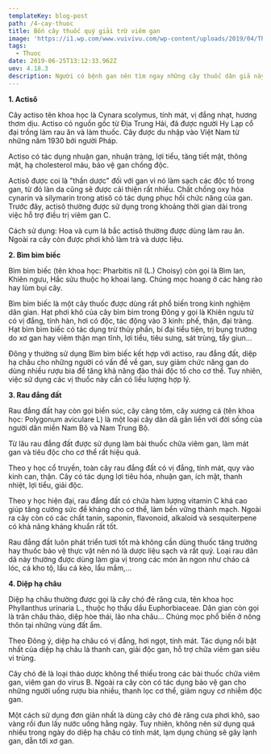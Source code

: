 ```yaml
---
templateKey: blog-post
path: /4-cay-thuoc
title: Bốn cây thuốc quý giải trừ viêm gan
image: 'https://i1.wp.com/www.vuivivu.com/wp-content/uploads/2019/04/Thu%E1%BB%91c-gi%E1%BA%A3i-%C4%91%E1%BB%99c-gan-tr%E1%BB%8B-men-gan-cao-vi%C3%AAm-v%C3%A0-x%C6%A1-gan-t%E1%BB%91t-nh%E1%BA%A5t-13.jpg?resize=1280%2C720&ssl=1' 
tags:
  - Thuoc
date: 2019-06-25T13:12:33.962Z
uev: 4.18.3
description: Người có bệnh gan nên tìm ngay những cây thuốc dân giã này. Những loại cây này rất dễ tìm thấy nhưng lại là vị thuốc quý trong y học, giúp giải độc gan, hỗ trợ điều trị bệnh viêm gan rất hiệu quả.
---
```


**1. Actisô**

Cây actiso tên khoa học là Cynara scolymus, tính mát, vị đắng nhạt, hương thơm dịu. Actiso có nguồn gốc từ Địa Trung Hải, đã được người Hy Lạp cổ đại trồng làm rau ăn và làm thuốc. Cây được du nhập vào Việt Nam từ những năm 1930 bởi người Pháp.

Actiso có tác dụng nhuận gan, nhuận tràng, lợi tiểu, tăng tiết mật, thông mật, hạ cholesterol máu, bảo vệ gan chống độc.

Actisô được coi là "thần dược" đối với gan vì nó làm sạch các độc tố trong gan, từ đó làn da cũng sẽ được cải thiện rất nhiều. Chất chống oxy hóa cynarin và silymarin trong atisô có tác dụng phục hồi chức năng của gan. Trước đây, actisô thường được sử dụng trong khoảng thời gian dài trong việc hỗ trợ điều trị viêm gan C.

Cách sử dụng: Hoa và cụm lá bắc actisô thường được dùng làm rau ăn. Ngoài ra cây còn được phơi khô làm trà và dược liệu.

**2. Bìm bìm biếc**

Bìm bìm biếc (tên khoa học: Pharbitis nil (L.) Choisy) còn gọi là Bìm lan, Khiên ngưu, Hắc sửu thuộc họ khoai lang. Chúng mọc hoang ở các hàng rào hay lùm bụi cây.

Bìm bìm biếc là một cây thuốc được dùng rất phổ biến trong kinh nghiệm dân gian. Hạt phơi khô của cây bìm bìm trong Đông y gọi là Khiên ngưu tử có vị đắng, tính hàn, hơi có độc, tác động vào 3 kinh: phế, thận, đại tràng. Hạt bìm bìm biếc có tác dụng trừ thủy phần, bí đại tiểu tiện, trị bụng trướng do xơ gan hay viêm thận mạn tĩnh, lợi tiểu, tiêu sưng, sát trùng, tẩy giun...

Đông y thường sử dụng Bìm bìm biếc kết hợp với actiso, rau đắng đất, diệp hạ châu cho những người có vấn đề về gan, suy giảm chức năng gan do dùng nhiều rượu bia để tăng khả năng đào thải độc tố cho cơ thể. Tuy nhiên, việc sử dụng các vị thuốc này cần có liều lượng hợp lý.

**3. Rau đắng đất**

Rau đắng đất hay còn gọi biển súc, cây càng tôm, cây xương cá (tên khoa học: Polygonum aviculare L) là một loại cây dân dã gắn liền với đời sống của người dân miền Nam Bộ và Nam Trung Bộ.

Từ lâu rau đắng đất được sử dụng làm bài thuốc chữa viêm gan, làm mát gan và tiêu độc cho cơ thể rất hiệu quả.

Theo y học cổ truyền, toàn cây rau đắng đất có vị đắng, tính mát, quy vào kinh can, thận. Cây có tác dụng lợi tiêu hóa, nhuận gan, ích mật, thanh nhiệt, lợi tiểu, giải độc.

Theo y học hiện đại, rau đắng đất có chứa hàm lượng vitamin C khá cao giúp tăng cường sức đề kháng cho cơ thể, làm bền vững thành mạch. Ngoài ra cây còn có các chất tanin, saponin, flavonoid, alkaloid và sesquiterpene có khả năng kháng khuẩn rất tốt.

Rau đắng đất luôn phát triển tươi tốt mà không cần dùng thuốc tăng trưởng hay thuốc bảo vệ thực vật nên nó là dược liệu sạch và rất quý. Loại rau dân dã này thường được dùng làm gia vị trong các món ăn ngon như cháo cá lóc, cá kho tộ, lẩu cá kèo, lẩu mắm,…

**4. Diệp hạ châu**

Diệp hạ châu thường được gọi là cây chó đẻ răng cưa, tên khoa học Phyllanthus urinaria L., thuộc họ thầu dầu Euphorbiaceae. Dân gian còn gọi là trân châu thảo, diệp hòe thái, lão nha châu… Chúng mọc phổ biến ở nông thôn tại những vùng đất ẩm.

Theo Đông ý, diệp hạ châu có vị đắng, hơi ngọt, tính mát. Tác dụng nổi bật nhất của diệp hạ châu là thanh can, giải độc gan, hỗ trợ chữa viêm gan siêu vi trùng.

Cây chó đẻ là loại thảo dược không thể thiếu trong các bài thuốc chữa viêm gan, viêm gan do virus B. Ngoài ra cây còn có tác dụng bảo vệ gan cho những người uống rượu bia nhiều, thanh lọc cơ thể, giảm nguy cơ nhiễm độc gan.

Một cách sử dụng đơn giản nhất là dùng cây chó đẻ răng cưa phơi khô, sao vàng rồi đun lấy nước uống hằng ngày. Tuy nhiên, không nên sử dụng quá nhiều trong ngày do diệp hạ châu có tính mát, lạm dụng chúng sẽ gây lạnh gan, dẫn tới xơ gan.

